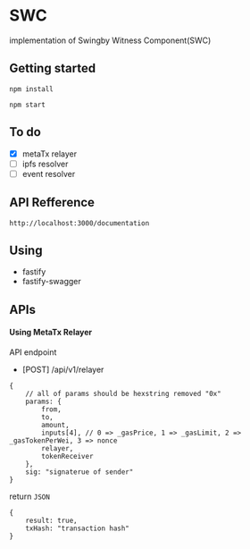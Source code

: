 # SWC
implementation of Swingby Witness Component(SWC)

## Getting started
```
npm install
```
```
npm start
```
## To do
- [x] metaTx relayer
- [ ] ipfs resolver
- [ ] event resolver 

## API Refference
`http://localhost:3000/documentation`
## Using

- fastify 
- fastify-swagger

## APIs

#### Using MetaTx Relayer

API endpoint 
- [POST] /api/v1/relayer
```body
{
    // all of params should be hexstring removed "0x"
    params: {
        from, 
        to,  
        amount,  
        inputs[4], // 0 => _gasPrice, 1 => _gasLimit, 2 => _gasTokenPerWei, 3 => nonce
        relayer,
        tokenReceiver
    },
    sig: "signaterue of sender"
}
```
return `JSON`
```
{
    result: true, 
    txHash: "transaction hash"
}
```
